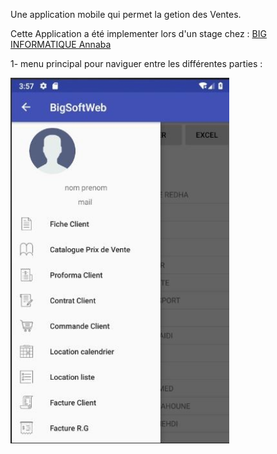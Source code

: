 Une application mobile qui permet la getion des Ventes.

Cette Application a été implementer lors d'un stage chez : [BIG INFORMATIQUE Annaba](https://biginformatique.com)

1- menu principal pour naviguer entre les différentes parties :


<p align="Left">
  <img src="screen1.jpg" width="350" title="Screen 1">
</p>
